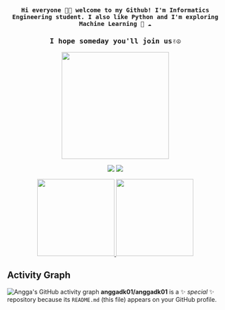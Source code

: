 
<h4 align="center"><samp> Hi everyone 👋🏾  welcome to my Github! I'm Informatics Engineering student. I also like Python and I'm exploring Machine Learning 🐍 ☁️ </samp></h4>
<h3 align="center"><samp> I hope someday you'll join us✌☮ </samp></h3>
<p align="center">
  <img width="250" src="https://media.giphy.com/media/jIgXf4hgbHCeKiXpvt/giphy.gif">
</p>


<p align="center">
<a href= "https://dev.to/ari_hacks"><img src="https://img.icons8.com/windows/32/000000/dev.png"/></a>
<a href= "https://twitter.com/anggadk01"><img src="https://img.icons8.com/material-outlined/32/000000/twitter.png"/></a>
</p>


<p align="center">
<a href="https://github.com/anggadk01">
  <img height="180em" src="https://github-readme-stats-eight-theta.vercel.app/api?username=gilangadhan&show_icons=true&theme=algolia&include_all_commits=true&count_private=true"/>
  <img height="180em" src="https://github-readme-stats-eight-theta.vercel.app/api/top-langs/?username=anggadk01&layout=compact&langs_count=8&theme=algolia"/>
</a>
</p>

## Activity Graph
![Angga's GitHub activity graph](https://activity-graph.herokuapp.com/graph?username=anggadk01&hide_border=true&theme=redical)
**anggadk01/anggadk01** is a ✨ _special_ ✨ repository because its `README.md` (this file) appears on your GitHub profile.
<!--
